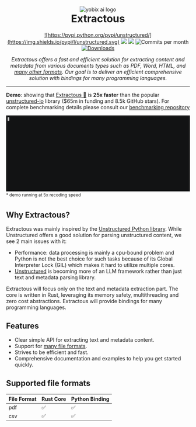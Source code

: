 
<div align="center" style="margin-top: 20px">
    <img height="28px" alt="yobix ai logo" src="https://framerusercontent.com/images/zaqayjWBWNoQmV9MIwSEKf0HBo.png?scale-down-to=512">

<h1 style="margin-top: 0">Extractous</h1>
</div>

<div align="center">

<a href="https://github.com/yobix-ai/extractous/blob/main/LICENSE">![https://pypi.python.org/pypi/unstructured/](https://img.shields.io/pypi/l/unstructured.svg)</a>
[![](https://img.shields.io/crates/v/extractous)](https://crates.io/crates/extractous)
[![](https://img.shields.io/pypi/v/extractous)](https://pypi.org/project/extractous/)
<img src="https://img.shields.io/github/commit-activity/m/yobix-ai/extractous" alt="Commits per month">
[![Downloads](https://static.pepy.tech/badge/extractous/month)](https://pepy.tech/project/extractous)

</div>

<div align="center">

_Extractous offers a fast and efficient solution for extracting content and metadata from various documents types such as PDF, Word, HTML, and [many other formats](#supported-file-formats).
Our goal is to deliver an efficient comprehensive solution with bindings for many programming languages._

</div>

---

**Demo**: showing that [Extractous 🚀](https://github.com/yobix-ai/extractous) is **25x faster** than the popular
[unstructured-io](https://github.com/Unstructured-IO/unstructured) library ($65m in funding and 8.5k GitHub stars). 
For complete benchmarking details please consult our [benchmarking repository](https://github.com/yobix-ai/extractous-benchmarks)

![unstructured_vs_extractous](https://github.com/yobix-ai/extractous-benchmarks/raw/main/docs/extractous_vs_unstructured.gif)
<sup>* demo running at 5x recoding speed </sup>

## Why Extractous?

Extractous was mainly inspired by the [Unstructured Python library](https://github.com/Unstructured-IO/unstructured).
While Unstructured offers a good solution for parsing unstructured content, we see 2 main issues with it:

* Performance: data processing is mainly a cpu-bound problem and Python is not the best choice for such tasks
  because of its Global Interpreter Lock (GIL) which makes it hard to utilize multiple cores.
* [Unstructured](https://github.com/Unstructured-IO/unstructured) is becoming more of an LLM framework rather than
  just text and metadata parsing library.

Extractous will focus only on the text and metadata extraction part. The core is written in Rust, leveraging its
memory safety, multithreading and zero cost abstractions. Extractous will provide bindings for many programming
languages.

## Features

* Clear simple API for extracting text and metadata content.
* Support for [many file formats](#supported-file-formats).
* Strives to be efficient and fast.
* Comprehensive documentation and examples to help you get started quickly.

## Supported file formats

| File Format | Rust Core | Python Binding |
|-------------|-----------|----------------|
| pdf         | ✅         | ✅              |
| csv         | ✅         | ✅              |